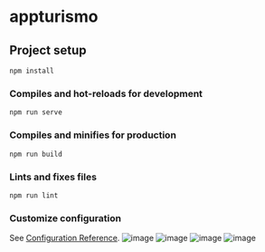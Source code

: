 # appturismo

## Project setup
```
npm install
```

### Compiles and hot-reloads for development
```
npm run serve
```

### Compiles and minifies for production
```
npm run build
```

### Lints and fixes files
```
npm run lint
```

### Customize configuration
See [Configuration Reference](https://cli.vuejs.org/config/).
![image](https://user-images.githubusercontent.com/48073374/137663203-d02df611-851f-47e8-83eb-52639b522ea3.png)
![image](https://user-images.githubusercontent.com/48073374/137663262-fb80be6c-35af-4895-8c71-167b1603b8f5.png)
![image](https://user-images.githubusercontent.com/48073374/137663292-6b33a9d6-f025-4789-aaa9-cc26c69a48dc.png)
![image](https://user-images.githubusercontent.com/48073374/137663324-23df67e0-e625-4b43-b3c2-bff42465db5e.png)
